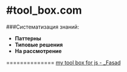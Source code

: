 #tool_box.com
============ 

###Систематизация знаний: 
  + **Паттерны**
  + **Типовые решения**
  + **На рассмотрение**
  
  
==============
[my tool box for js - _Fasad](https://github.com/Bik-Top/tool_box/blob/master/_Fasad.js)
